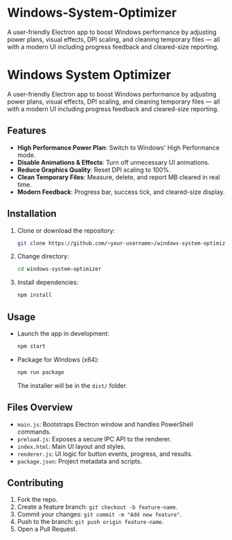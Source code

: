 # Windows-System-Optimizer
A user-friendly Electron app to boost Windows performance by adjusting power plans, visual effects, DPI scaling, and cleaning temporary files — all with a modern UI including progress feedback and cleared-size reporting.

# Windows System Optimizer

A user-friendly Electron app to boost Windows performance by adjusting power plans, visual effects, DPI scaling, and cleaning temporary files — all with a modern UI including progress feedback and cleared-size reporting.

## Features

- **High Performance Power Plan**: Switch to Windows' High Performance mode.
- **Disable Animations & Effects**: Turn off unnecessary UI animations.
- **Reduce Graphics Quality**: Reset DPI scaling to 100%.
- **Clean Temporary Files**: Measure, delete, and report MB cleared in real time.
- **Modern Feedback**: Progress bar, success tick, and cleared-size display.

## Installation

1. Clone or download the repository:
   ```bash
   git clone https://github.com/<your-username>/windows-system-optimizer.git
   ```
2. Change directory:
   ```bash
   cd windows-system-optimizer
   ```
3. Install dependencies:
   ```bash
   npm install
   ```

## Usage

- Launch the app in development:
  ```bash
  npm start
  ```
- Package for Windows (x64):
  ```bash
  npm run package
  ```
  The installer will be in the `dist/` folder.

## Files Overview
- `main.js`: Bootstraps Electron window and handles PowerShell commands.
- `preload.js`: Exposes a secure IPC API to the renderer.
- `index.html`: Main UI layout and styles.
- `renderer.js`: UI logic for button events, progress, and results.
- `package.json`: Project metadata and scripts.

## Contributing

1. Fork the repo.
2. Create a feature branch: `git checkout -b feature-name`.
3. Commit your changes: `git commit -m "Add new feature"`.
4. Push to the branch: `git push origin feature-name`.
5. Open a Pull Request.
